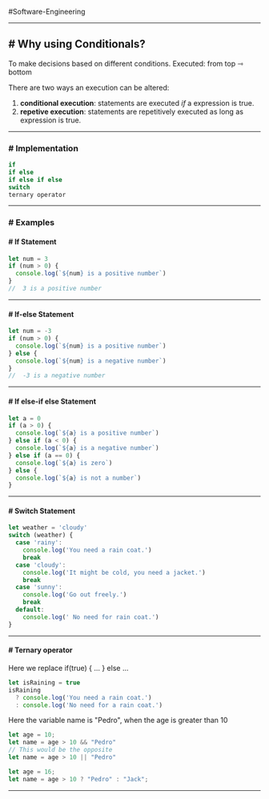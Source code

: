 #Software-Engineering 

---
## # Why using Conditionals?

To make decisions based on different conditions. 
Executed: from top ⇾ bottom

There are two ways an execution can be altered:
 1. **conditional execution**: statements are executed _if_ a expression is true.
 2. **repetive execution**: statements are repetitively executed as long as expression is true. 

---
### # Implementation

```js
if
if else
if else if else
switch
ternary operator
```

---
### # Examples

#### # If Statement

```js
let num = 3
if (num > 0) {
  console.log(`${num} is a positive number`)
}
//  3 is a positive number
```
---
#### # If-else Statement

```js
let num = -3
if (num > 0) {
  console.log(`${num} is a positive number`)
} else {
  console.log(`${num} is a negative number`)
}
//  -3 is a negative number
```
---
#### # If else-if else Statement

```js
let a = 0
if (a > 0) {
  console.log(`${a} is a positive number`)
} else if (a < 0) {
  console.log(`${a} is a negative number`)
} else if (a == 0) {
  console.log(`${a} is zero`)
} else {
  console.log(`${a} is not a number`)
}
```
---
#### # Switch Statement

```js
let weather = 'cloudy'
switch (weather) {
  case 'rainy':
    console.log('You need a rain coat.')
    break
  case 'cloudy':
    console.log('It might be cold, you need a jacket.')
    break
  case 'sunny':
    console.log('Go out freely.')
    break
  default:
    console.log(' No need for rain coat.')
}
```
---
#### # Ternary operator

Here we replace
if(true) { ... }
else ...

```js
let isRaining = true
isRaining
  ? console.log('You need a rain coat.')
  : console.log('No need for a rain coat.')
```

Here the variable name is "Pedro", when the age is greater than 10

```js
let age = 10;
let name = age > 10 && "Pedro"
// This would be the opposite
let name = age > 10 || "Pedro"
```

```js
let age = 16;
let name = age > 10 ? "Pedro" : "Jack";
```

---